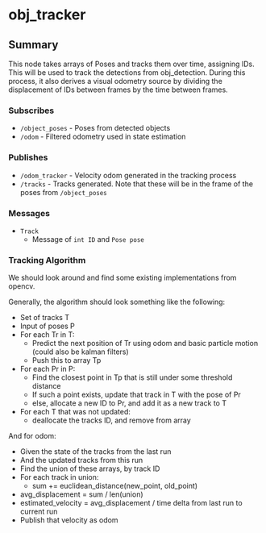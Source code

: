# obj_tracker

## Summary

This node takes arrays of Poses and tracks them over time, assigning IDs. This will be used to track the detections from
obj_detection. During this process, it also derives a visual odometry source by dividing the displacement of IDs between
frames by the time between frames. 

### Subscribes

- `/object_poses` - Poses from detected objects
- `/odom` - Filtered odometry used in state estimation

### Publishes

- `/odom_tracker` - Velocity odom generated in the tracking process
- `/tracks` - Tracks generated. Note that these will be in the frame of the poses from `/object_poses`

### Messages

- `Track`
  - Message of `int ID` and `Pose pose`

### Tracking Algorithm

We should look around and find some existing implementations from opencv.

Generally, the algorithm should look something like the following:

- Set of tracks T
- Input of poses P
- For each Tr in T:
  - Predict the next position of Tr using odom and basic particle motion (could also be kalman filters)
  - Push this to array Tp
- For each Pr in P:
  - Find the closest point in Tp that is still under some threshold distance
  - If such a point exists, update that track in T with the pose of Pr
  - else, allocate a new ID to Pr, and add it as a new track to T
- For each T that was not updated:
  - deallocate the tracks ID, and remove from array

And for odom:
- Given the state of the tracks from the last run
- And the updated tracks from this run
- Find the union of these arrays, by track ID
- For each track in union:
  - sum += euclidean_distance(new_point, old_point)
- avg_displacement = sum / len(union)
- estimated_velocity = avg_displacement / time delta from last run to current run
- Publish that velocity as odom